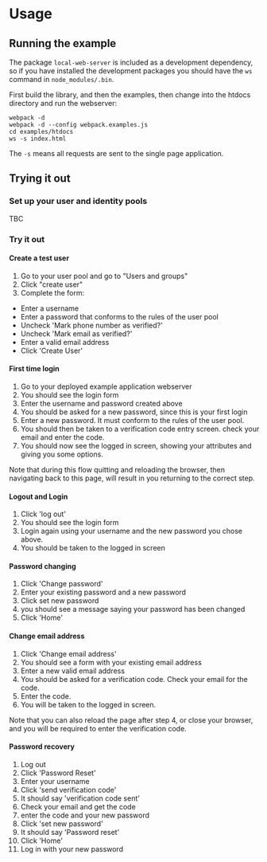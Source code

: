 # Usage

## Running the example

The package `local-web-server` is included as a development dependency, so if
you have installed the development packages you should have the `ws` command in
`node_modules/.bin`.

First build the library, and then the examples, then change into the htdocs directory and run the webserver:

    webpack -d
    webpack -d --config webpack.examples.js
    cd examples/htdocs
    ws -s index.html

The `-s` means all requests are sent to the single page application.

## Trying it out

### Set up your user and identity pools

TBC

### Try it out

#### Create a test user

1. Go to your user pool and go to "Users and groups"
2. Click "create user"
3. Complete the form:
  - Enter a username 
  - Enter a password that conforms to the rules of the user pool
  - Uncheck 'Mark phone number as verified?'
  - Uncheck 'Mark email as verified?'
  - Enter a valid email address
  - Click 'Create User'

#### First time login

1. Go to your deployed example application webserver
2. You should see the login form
3. Enter the username and password created above
4. You should be asked for a new password, since this is your first login
5. Enter a new password. It must conform to the rules of the user pool.
6. You should then be taken to a verification code entry screen.  check your email and enter the code.
7. You should now see the logged in screen, showing your attributes and giving you some options.

Note that during this flow quitting and reloading the browser, then navigating back to this page, 
will result in you returning to the correct step.

#### Logout and Login

1. Click 'log out'
2. You should see the login form
3. Login again using your username and the new password you chose above.
4. You should be taken to the logged in screen

#### Password changing

1. Click 'Change password'
2. Enter your existing password and a new password
3. Click set new password
4. you should see a message saying your password has been changed
5. Click 'Home'

#### Change email address

1. Click 'Change email address'
2. You should see a form with your existing email address
3. Enter a new valid email address
4. You should be asked for a verification code.  Check your email for the code.
5. Enter the code.
6. You will be taken to the logged in screen.

Note that you can also reload the page after step 4, or close your browser, and you will 
be required to enter the verification code.

#### Password recovery

1. Log out
2. Click 'Password Reset'
3. Enter your username
4. Click 'send verification code'
5. It should say 'verification code sent'
6. Check your email and get the code
7. enter the code and your new password
8. Click 'set new password'
9. It should say 'Password reset'
10. Click 'Home'
11. Log in with your new password
